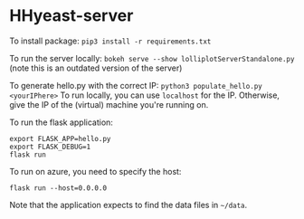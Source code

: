 # HHyeast-server

To install package: `pip3 install -r requirements.txt`

To run the server locally: `bokeh serve --show lolliplotServerStandalone.py`
  (note this is an outdated version of the server)

To generate hello.py with the correct IP: `python3 populate_hello.py <yourIPhere>`
  To run locally, you can use `localhost` for the IP. Otherwise, give the IP of the (virtual) machine you're running on.

To run the flask application: 
```
export FLASK_APP=hello.py
export FLASK_DEBUG=1
flask run
```

To run on azure, you need to specify the host:
```
flask run --host=0.0.0.0
```

Note that the application expects to find the data files in `~/data`.
